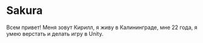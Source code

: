 # Sakura

Всем привет! Меня зовут Кирилл, я живу в Калининграде, мне 22 года, я умею верстать и делать игру в Unity.
